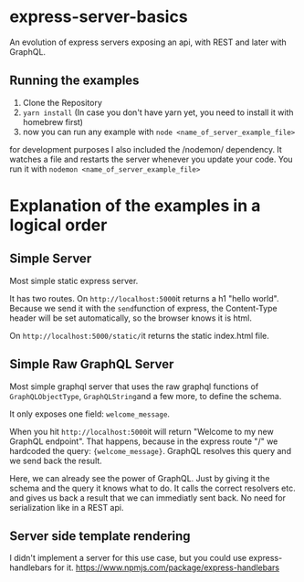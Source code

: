 # express-server-basics
An evolution of express servers exposing an api, with REST and later with GraphQL.

## Running the examples
1. Clone the Repository
2. `yarn install` (In case you don't have yarn yet, you need to install it with homebrew first)
3. now you can run any example with
`node <name_of_server_example_file>`

for development purposes I also included the /nodemon/ dependency. It watches a file and restarts the server whenever you update your code.
You run it with
`nodemon <name_of_server_example_file>`


# Explanation of the examples in a logical order
## Simple Server
Most simple static express server. 

It has two routes.
On `http://localhost:5000`it returns a h1 "hello world". 
Because we send it with the `send`function of express, the Content-Type header will be set automatically, so the browser knows it is html.

On `http://localhost:5000/static/`it returns the static index.html file.


## Simple Raw GraphQL Server
Most simple graphql server that uses the raw graphql functions of `GraphQLObjectType`, `GraphQLString`and a few more, to define the schema.


It only exposes one field: `welcome_message`.

When you hit `http://localhost:5000`it will return "Welcome to my new GraphQL endpoint". 
That happens, because in the express route "/" we hardcoded the query: `{welcome_message}`. 
GraphQL resolves this query and we send back the result.

Here, we can already see the power of GraphQL. Just by giving it the schema and the query it knows what to do. It calls the correct resolvers etc. and gives us back a result that we can immediatly sent back. No need for serialization like in a REST api.






## Server side template rendering
I didn't implement a server for this use case, but you could use express-handlebars for it.
https://www.npmjs.com/package/express-handlebars

